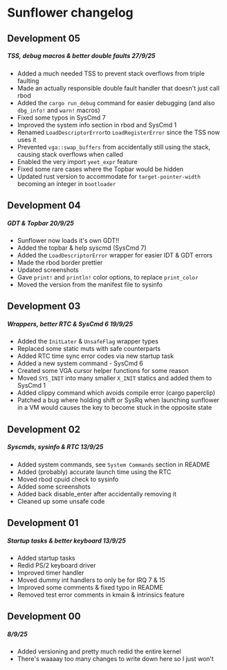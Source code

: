 # Sunflower changelog

## Development 05
##### TSS, debug macros & better double faults 27/9/25

- Added a much needed TSS to prevent stack overflows from triple faulting
- Made an actually responsible double fault handler that doesn't just call rbod
- Added the `cargo run_debug` command for easier debugging (and also `dbg_info!` and `warn!` macros)
- Fixed some typos in SysCmd 7
- Improved the system info section in rbod and SysCmd 1
- Renamed `LoadDescriptorError`to `LoadRegisterError` since the TSS now uses it
- Prevented `vga::swap_buffers` from accidentally still using the stack, causing stack overflows when called
- Enabled the very import `yeet_expr` feature 
- Fixed some rare cases where the Topbar would be hidden
- Updated rust version to accommodate for `target-pointer-width` becoming an integer in `bootloader`

## Development 04
##### GDT & Topbar 20/9/25

- Sunflower now loads it's own GDT!!
- Added the topbar & help syscmd (SysCmd 7)
- Added the `LoadDescriptorError` wrapper for easier IDT & GDT errors
- Made the rbod border prettier
- Updated screenshots
- Gave `print!` and `println!` color options, to replace `print_color`
- Moved the version from the manifest file to sysinfo

## Development 03
##### Wrappers, better RTC & SysCmd 6 19/9/25

- Added the `InitLater` & `UnsafeFlag` wrapper types
- Replaced some static muts with safe counterparts
- Added RTC time sync error codes via new startup task
- Added a new system command - SysCmd 6
- Created some VGA cursor helper functions for some reason
- Moved `SYS_INIT` into many smaller `X_INIT` statics and added them to SysCmd 1
- Added clippy command which avoids compile error (cargo paperclip)
- Patched a bug where holding shift or SysRq when launching sunflower in a VM would causes the key to become stuck in the opposite state

## Development 02
##### Syscmds, sysinfo & RTC 13/9/25

- Added system commands, see `System Commands` section in README
- Added (probably) accurate launch time using the RTC 
- Moved rbod cpuid check to sysinfo
- Added some screenshots
- Added back disable_enter after accidentally removing it
- Cleaned up some unsafe code

## Development 01
##### Startup tasks & better keyboard 13/9/25

- Added startup tasks
- Redid PS/2 keyboard driver
- Improved timer handler
- Moved dummy int handlers to only be for IRQ 7 & 15
- Improved some comments & fixed typo in README
- Removed test error comments in kmain & intrinsics feature

## Development 00 
##### 8/9/25

- Added versioning and pretty much redid the entire kernel
- There's waaaay too many changes to write down here so I just won't
